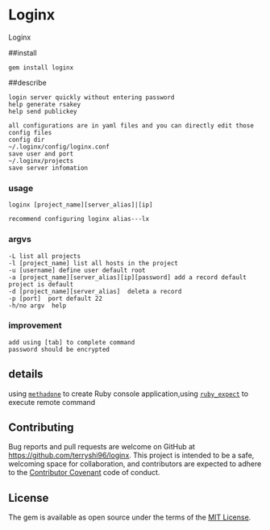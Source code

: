 # Loginx

Loginx 

##install
```
gem install loginx
```

##describe


```
login server quickly without entering password
help generate rsakey
help send publickey
```

```
all configurations are in yaml files and you can directly edit those config files
config dir
~/.loginx/config/loginx.conf
save user and port
~/.loginx/projects
save server infomation
```
### usage

```
loginx [project_name][server_alias]|[ip]

recommend configuring loginx alias---lx

```

### argvs

```
-L list all projects
-l [project_name] list all hosts in the project
-u [username] define user default root
-a [project_name][server_alias][ip][password] add a record default project is default
-d [project_name][server_alias]  deleta a record
-p [port]  port default 22
-h/no argv  help

```

### improvement

```
add using [tab] to complete command
password should be encrypted
```

## details

using [`methadone`](https://github.com/davetron5000/methadone) to create Ruby console application,using [`ruby_expect`](https://github.com/abates/ruby_expect) to execute remote command


## Contributing

Bug reports and pull requests are welcome on GitHub at https://github.com/terryshi96/loginx. This project is intended to be a safe, welcoming space for collaboration, and contributors are expected to adhere to the [Contributor Covenant](http://contributor-covenant.org) code of conduct.


## License

The gem is available as open source under the terms of the [MIT License](http://opensource.org/licenses/MIT).